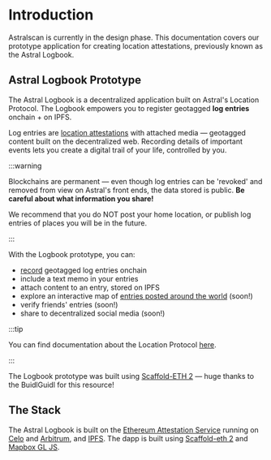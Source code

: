 # Introduction

Astralscan is currently in the design phase. This documentation covers our prototype application for creating location attestations, previously known as the Astral Logbook.

## Astral Logbook Prototype

The Astral Logbook is a decentralized application built on Astral's Location Protocol. The Logbook empowers you to register geotagged **log entries** onchain + on IPFS.

Log entries are [location attestations](../location-protocol/introduction.md) with attached media — geotagged content built on the decentralized web. Recording details of important events lets you create a digital trail of your life, controlled by you.

:::warning

Blockchains are permanent — even though log entries can be 'revoked' and removed from view on Astral's front ends, the data stored is public. **Be careful about what information you share!**

We recommend that you do NOT post your home location, or publish log entries of places you will be in the future.

:::

With the Logbook prototype, you can:

- [record](./registering-entries.md) geotagged log entries onchain
- include a text memo in your entries
- attach content to an entry, stored on IPFS
- explore an interactive map of [entries posted around the world](./multi-entry-views.md) (soon!)
- verify friends' entries (soon!)
- share to decentralized social media (soon!)

:::tip

You can find documentation about the Location Protocol [here](../location-protocol/introduction).

:::

The Logbook prototype was built using [Scaffold-ETH 2](https://scaffoldeth.io/) — huge thanks to the BuidlGuidl for this resource!

## The Stack

The Astral Logbook is built on the [Ethereum Attestation Service](https://attest.sh) running on [Celo](https://celo.org) and [Arbitrum](https://arbitrum.io), and [IPFS](https://ipfs.io). The dapp is built using [Scaffold-eth 2](https://scaffoldeth.io/) and [Mapbox GL JS](https://docs.mapbox.com/mapbox-gl-js). 